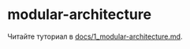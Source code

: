 # modular-architecture

Читайте туториал в [docs/1_modular-architecture.md](../../docs/1_modular-architecture.md).
